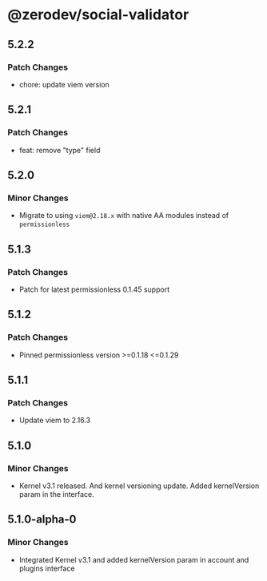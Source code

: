 # @zerodev/social-validator

## 5.2.2

### Patch Changes

- chore: update viem version

## 5.2.1

### Patch Changes

- feat: remove "type" field

## 5.2.0

### Minor Changes

- Migrate to using `viem@2.18.x` with native AA modules instead of `permissionless`

## 5.1.3

### Patch Changes

- Patch for latest permissionless 0.1.45 support

## 5.1.2

### Patch Changes

- Pinned permissionless version >=0.1.18 <=0.1.29

## 5.1.1

### Patch Changes

- Update viem to 2.16.3

## 5.1.0

### Minor Changes

- Kernel v3.1 released. And kernel versioning update. Added kernelVersion param in the interface.

## 5.1.0-alpha-0

### Minor Changes

- Integrated Kernel v3.1 and added kernelVersion param in account and plugins interface

